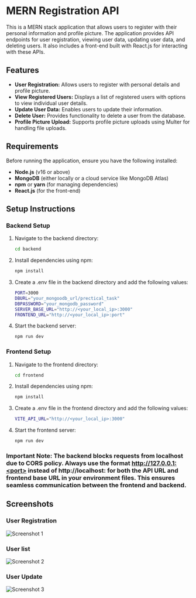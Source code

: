 # MERN Registration API

This is a MERN stack application that allows users to register with their personal information and profile picture. The application provides API endpoints for user registration, viewing user data, updating user data, and deleting users. It also includes a front-end built with React.js for interacting with these APIs.

## Features

- **User Registration:** Allows users to register with personal details and profile picture.
- **View Registered Users:** Displays a list of registered users with options to view individual user details.
- **Update User Data:** Enables users to update their information.
- **Delete User:** Provides functionality to delete a user from the database.
- **Profile Picture Upload:** Supports profile picture uploads using Multer for handling file uploads.

## Requirements

Before running the application, ensure you have the following installed:

- **Node.js** (v16 or above)
- **MongoDB** (either locally or a cloud service like MongoDB Atlas)
- **npm** or **yarn** (for managing dependencies)
- **React.js** (for the front-end)

## Setup Instructions

### Backend Setup

1. Navigate to the backend directory:
   ```bash
   cd backend
2. Install dependencies using npm:
   ```bash
   npm install
3. Create a .env file in the backend directory and add the following values:
   ```bash
   PORT=3000
   DBURL="your_mongoodb_url/prectical_task"
   DBPASSWORD="your_mongodb_password"
   SERVER_BASE_URL="http://<your_local_ip>:3000"
   FRONTEND_URL="http://<your_local_ip>:port"
4. Start the backend server:
   ```bash
   npm run dev
   
### Frontend Setup
1. Navigate to the frontend directory:
   ```bash
   cd frontend
2. Install dependencies using npm:
   ```bash
   npm install
3. Create a .env file in the frontend directory and add the following values:
   ```bash
   VITE_API_URL="http://<your_local_ip>:3000"
4. Start the frontend server:
   ```bash
   npm run dev
### Important Note: The backend blocks requests from localhost due to CORS policy. Always use the format http://127.0.0.1:<port> instead of http://localhost:<port> for both the API URL and frontend base URL in your environment files. This ensures seamless communication between the frontend and backend.

## Screenshots

### User Registration
![Screenshot 1](./Screenshot/create.png)

### User list
![Screenshot 2](./Screenshot/List.png)

### User Update
![Screenshot 3](./Screenshot/editUser.png)


